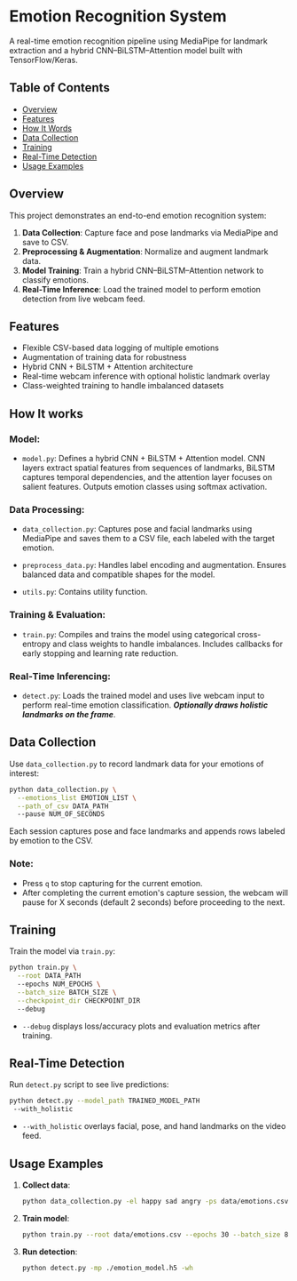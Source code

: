 # Emotion Recognition System

A real-time emotion recognition pipeline using MediaPipe for landmark extraction and a hybrid CNN–BiLSTM–Attention model built with TensorFlow/Keras.

## Table of Contents

* [Overview](#overview)
* [Features](#features)
* [How It Words](#how-it-works)
* [Data Collection](#data-collection)
* [Training](#training)
* [Real-Time Detection](#real-time-detection)
* [Usage Examples](#usage-examples)


## Overview

This project demonstrates an end-to-end emotion recognition system:

1. **Data Collection**: Capture face and pose landmarks via MediaPipe and save to CSV.
2. **Preprocessing & Augmentation**: Normalize and augment landmark data.
3. **Model Training**: Train a hybrid CNN–BiLSTM–Attention network to classify emotions.
4. **Real-Time Inference**: Load the trained model to perform emotion detection from live webcam feed.

## Features

* Flexible CSV-based data logging of multiple emotions
* Augmentation of training data for robustness
* Hybrid CNN + BiLSTM + Attention architecture
* Real-time webcam inference with optional holistic landmark overlay
* Class-weighted training to handle imbalanced datasets

## How It works

### Model:

- `model.py`: Defines a hybrid CNN + BiLSTM + Attention model. CNN layers extract spatial features from sequences of landmarks, BiLSTM captures temporal dependencies, and the attention layer focuses on salient features. Outputs emotion classes using softmax activation.

### Data Processing:

- `data_collection.py`: Captures pose and facial landmarks using MediaPipe and saves them to a CSV file, each labeled with the target emotion.

- `preprocess_data.py`: Handles label encoding and augmentation. Ensures balanced data and compatible shapes for the model.

- `utils.py`: Contains utility function.

### Training & Evaluation: 

- `train.py`: Compiles and trains the model using categorical cross-entropy and class weights to handle imbalances. Includes callbacks for early stopping and learning rate reduction.

### Real‑Time Inferencing:

- `detect.py`: Loads the trained model and uses live webcam input to perform real-time emotion classification. ***Optionally draws holistic landmarks on the frame***.



## Data Collection


Use `data_collection.py` to record landmark data for your emotions of interest:

```bash
python data_collection.py \
  --emotions_list EMOTION_LIST \
  --path_of_csv DATA_PATH
  --pause NUM_OF_SECONDS
````

Each session captures pose and face landmarks and appends rows labeled by emotion to the CSV.
### Note:
- Press `q` to stop capturing for the current emotion.
- After completing the current emotion's capture session, the webcam will pause for X seconds (default 2 seconds) before proceeding to the next.  


## Training

Train the model via `train.py`:

```bash
python train.py \
  --root DATA_PATH
  --epochs NUM_EPOCHS \
  --batch_size BATCH_SIZE \
  --checkpoint_dir CHECKPOINT_DIR
  --debug
```

* `--debug` displays loss/accuracy plots and evaluation metrics after training.

## Real-Time Detection

Run `detect.py` script to see live predictions:

```bash
python detect.py --model_path TRAINED_MODEL_PATH
 --with_holistic
```

* `--with_holistic` overlays facial, pose, and hand landmarks on the video feed.


## Usage Examples

1. **Collect data**:

   ```bash
   python data_collection.py -el happy sad angry -ps data/emotions.csv
   ```

2. **Train model**:

   ```bash
   python train.py --root data/emotions.csv --epochs 30 --batch_size 8
   ```

3. **Run detection**:

   ```bash
   python detect.py -mp ./emotion_model.h5 -wh
   ```


